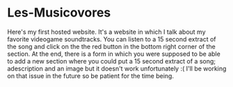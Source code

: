 # Les-Musicovores
Here's my first hosted website. It's a website in which I talk about my favorite videogame soundtracks. You can listen to a 15 second extract of the song and click on the the red button in the bottom right corner of the section. At the end, there is a form in which you were supposed to be able to add a new section where you could put a 15 second extract of a song; adescription and an image but it doesn't work unfortunately :( I'll be working on that issue in the future so be patient for the time being.   
